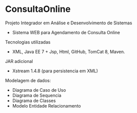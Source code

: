 # ConsultaOnline
Projeto Integrador em Análise e Desenvolvimento de Sistemas

- Sistema WEB para Agendamento de Consulta Online

Tecnologias utilizadas
- XML, Java EE 7 + Jsp, Html, GitHub, TomCat 8, Maven.

JAR adicional
- Xstream 1.4.8 (para persistencia em XML)

Modelagem de dados:
- Diagrama de Caso de Uso
- Diagrama de Sequencia
- Diagrama de Classes
- Modelo Entidade Relacionamento
